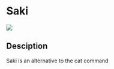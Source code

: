 # Saki

![](https://www.beardsleyzoo.org/uploads/1/2/4/2/124214186/245_orig.jpg)

## Desciption

Saki is an alternative to the cat command
